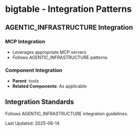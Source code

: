 # bigtable - Integration Patterns

## AGENTIC_INFRASTRUCTURE Integration

### MCP Integration
- Leverages appropriate MCP servers
- Follows AGENTIC_INFRASTRUCTURE patterns

### Component Integration
- **Parent**: tools
- **Related Components**: As applicable

## Integration Standards

Follows AGENTIC_INFRASTRUCTURE integration guidelines.

Last Updated: 2025-06-14
